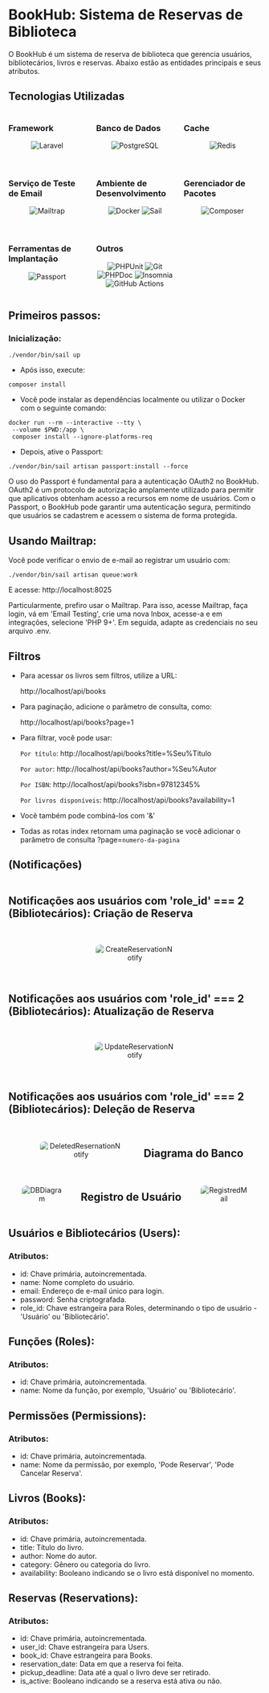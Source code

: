 # BookHub: Sistema de Reservas de Biblioteca

O BookHub é um sistema de reserva de biblioteca que gerencia usuários, bibliotecários, livros e reservas. Abaixo estão as entidades principais e seus atributos.

## Tecnologias Utilizadas

<div style="display: grid; grid-template-columns: repeat(auto-fit, minmax(150px, 1fr)); gap: 20px;">
    <div>
        <h3>Framework</h3>
        <p align="center">
            <img src="https://img.shields.io/badge/Laravel-8.3-orange?style=flat-square&logo=laravel&logoColor=white" alt="Laravel">
        </p>
    </div>
    <div>
        <h3>Banco de Dados</h3>
        <p align="center">
            <img src="https://img.shields.io/badge/PostgreSQL-15-blue?style=flat-square&logo=postgresql&logoColor=white" alt="PostgreSQL">
        </p>
    </div>
    <div>
        <h3>Cache</h3>
        <p align="center">
            <img src="https://img.shields.io/badge/Redis-Alpine-red?style=flat-square&logo=redis&logoColor=white" alt="Redis">
        </p>
    </div>
    <div>
        <h3>Serviço de Teste de Email</h3>
        <p align="center">
            <img src="https://img.shields.io/badge/Mailtrap-00cc99?style=flat-square&logo=mailtrap&logoColor=white" alt="Mailtrap">
        </p>
    </div>
    <div>
        <h3>Ambiente de Desenvolvimento</h3>
        <p align="center">
            <img src="https://img.shields.io/badge/Docker-2496ED?style=flat-square&logo=docker&logoColor=white" alt="Docker">
            <img src="https://img.shields.io/badge/Sail-black?style=flat-square&logo=laravel&logoColor=white" alt="Sail">
        </p>
    </div>
    <div>
        <h3>Gerenciador de Pacotes</h3>
        <p align="center">
            <img src="https://img.shields.io/badge/Composer-885630?style=flat-square&logo=composer&logoColor=white" alt="Composer">
        </p>
    </div>
    <div>
        <h3>Ferramentas de Implantação</h3>
        <p align="center">
            <img src="https://img.shields.io/badge/Passport-6DB33F?style=flat-square&logo=laravel&logoColor=white" alt="Passport">
        </p>
    </div>
    <div>
        <h3>Outros</h3>
        <p align="center">
            <img src="https://img.shields.io/badge/PHPUnit-555?style=flat-square&logo=phpunit&logoColor=white" alt="PHPUnit">
            <img src="https://img.shields.io/badge/Git-F05032?style=flat-square&logo=git&logoColor=white" alt="Git">
            <img src="https://img.shields.io/badge/PHPDoc-8892BF?style=flat-square&logo=php&logoColor=white" alt="PHPDoc">
            <img src="https://img.shields.io/badge/Insomnia-5849BE?style=flat-square&logo=insomnia&logoColor=white" alt="Insomnia">
            <img src="https://img.shields.io/badge/GitHub%20Actions-2088FF?style=flat-square&logo=githubactions&logoColor=white" alt="GitHub Actions">
        </p>
    </div>
</div>


## Primeiros passos:

### Inicialização:

```
./vendor/bin/sail up
```

-   Após isso, execute:

```
composer install
```

-   Você pode instalar as dependências localmente ou utilizar o Docker com o seguinte comando:

```
docker run --rm --interactive --tty \
 --volume $PWD:/app \
 composer install --ignore-platforms-req
```

-   Depois, ative o Passport:

```
./vendor/bin/sail artisan passport:install --force
```

O uso do Passport é fundamental para a autenticação OAuth2 no BookHub. OAuth2 é um protocolo de autorização amplamente utilizado para permitir que aplicativos obtenham acesso a recursos em nome de usuários. Com o Passport, o BookHub pode garantir uma autenticação segura, permitindo que usuários se cadastrem e acessem o sistema de forma protegida.

## Usando Mailtrap:

Você pode verificar o envio de e-mail ao registrar um usuário com:

```
./vendor/bin/sail artisan queue:work
```

E acesse: http://localhost:8025

Particularmente, prefiro usar o Mailtrap. Para isso, acesse Mailtrap, faça login, vá em 'Email Testing', crie uma nova Inbox, acesse-a e em integrações, selecione 'PHP 9+'. Em seguida, adapte as credenciais no seu arquivo .env.

## Filtros

-   Para acessar os livros sem filtros, utilize a URL:

    http://localhost/api/books

-   Para paginação, adicione o parâmetro de consulta, como:

    http://localhost/api/books?page=1

-   Para filtrar, você pode usar:

    `Por título`:
    http://localhost/api/books?title=%Seu%Titulo

    `Por autor`:
    http://localhost/api/books?author=%Seu%Autor

    `Por ISBN`:
    http://localhost/api/books?isbn=97812345%

    `Por livros disponíveis`:
    http://localhost/api/books?availability=1

-   Você também pode combiná-los com '&'

-   Todas as rotas index retornam uma paginação se você adicionar o parâmetro de consulta ?page=`numero-da-pagina`

## (Notificações)

<div style="display: flex; justify-content: center; align-items: center; flex-wrap: wrap; gap: 16px;">
    <h2>Notificações aos usuários com 'role_id' === 2 (Bibliotecários): Criação de Reserva</h2>
    <div style=" padding: 16px; text-align: center;">
        <img src="img-doc/CreateReservationNotify.png" alt="CreateReservationNotify" style="max-width: 88%; border-radius: 8px;">
    </div>
        <h2>Notificações aos usuários com 'role_id' === 2 (Bibliotecários): Atualização de Reserva</h2>
    <div style=" padding: 16px; text-align: center;">
        <img src="img-doc/UpdateReservationNotify.png" alt="UpdateReservationNotify" style="max-width: 88%; border-radius: 8px;">
    </div>
        <h2>Notificações aos usuários com 'role_id' === 2 (Bibliotecários): Deleção de Reserva</h2>
    <div style=" padding: 16px; text-align: center;">
        <img src="img-doc/DeletedResernationNotify.png" alt="DeletedResernationNotify" style="max-width: 88%; border-radius: 8px;">
    </div>
        <h2>Diagrama do Banco</h2>
    <div style=" padding: 16px; text-align: center;">
        <img src="img-doc/DBDiagram.png" alt="DBDiagram" style="max-width: 88%; border-radius: 8px;">
    </div>
        <h2>Registro de Usuário</h2>
    <div style=" padding: 16px; text-align: center;">
        <img src="img-doc/RegistredMail.png" alt="RegistredMail" style="max-width: 88%; border-radius: 8px;">
    </div>

</div>

## Usuários e Bibliotecários (Users):

### Atributos:

-   id: Chave primária, autoincrementada.
-   name: Nome completo do usuário.
-   email: Endereço de e-mail único para login.
-   password: Senha criptografada.
-   role_id: Chave estrangeira para Roles, determinando o tipo de usuário - 'Usuário' ou 'Bibliotecário'.

## Funções (Roles):

### Atributos:

-   id: Chave primária, autoincrementada.
-   name: Nome da função, por exemplo, 'Usuário' ou 'Bibliotecário'.

## Permissões (Permissions):

### Atributos:

-   id: Chave primária, autoincrementada.
-   name: Nome da permissão, por exemplo, 'Pode Reservar', 'Pode Cancelar Reserva'.

## Livros (Books):

### Atributos:

-   id: Chave primária, autoincrementada.
-   title: Título do livro.
-   author: Nome do autor.
-   category: Gênero ou categoria do livro.
-   availability: Booleano indicando se o livro está disponível no momento.

## Reservas (Reservations):

### Atributos:

-   id: Chave primária, autoincrementada.
-   user_id: Chave estrangeira para Users.
-   book_id: Chave estrangeira para Books.
-   reservation_date: Data em que a reserva foi feita.
-   pickup_deadline: Data até a qual o livro deve ser retirado.
-   is_active: Booleano indicando se a reserva está ativa ou não.
